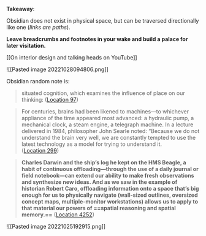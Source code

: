 **Takeaway**: 

Obsidian does not exist in physical space, but can be traversed directionally like one (*links are paths*). 

**Leave breadcrumbs and footnotes in your wake and build a palace for later visitation.**

[[On interior design and talking heads on YouTube]]

![[Pasted image 20221028094806.png]]

Obsidian random note is: 
> 	situated cognition, which examines the influence of place on our thinking: ([Location 97](https://readwise.io/to_kindle?action=open&asin=B07FKB3V5S&location=97))

> For centuries, brains had been likened to machines—to whichever appliance of the time appeared most advanced: a hydraulic pump, a mechanical clock, a steam engine, a telegraph machine. In a lecture delivered in 1984, philosopher John Searle noted: “Because we do not understand the brain very well, we are constantly tempted to use the latest technology as a model for trying to understand it. ([Location 299](https://readwise.io/to_kindle?action=open&asin=B07FKB3V5S&location=299))
> 

 > **Charles Darwin and the ship’s log he kept on the HMS Beagle, a habit of continuous offloading—through the use of a daily journal or field notebook—can extend our ability to make fresh observations and synthesize new ideas. And as we saw in the example of historian Robert Caro, offloading information onto a space that’s big enough for us to physically navigate (wall-sized outlines, oversized concept maps, multiple-monitor workstations) allows us to apply to that material our powers of ==spatial reasoning and spatial memory.==** ([Location 4252](https://readwise.io/to_kindle?action=open&asin=B07FKB3V5S&location=4252))


![[Pasted image 20221025192915.png]]